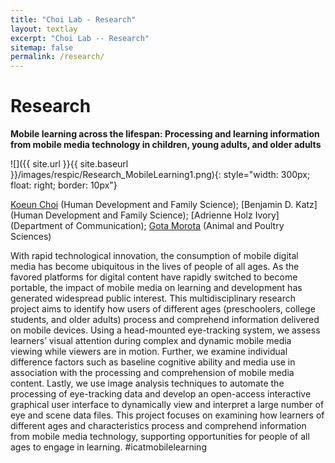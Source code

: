```yaml
---
title: "Choi Lab - Research"
layout: textlay
excerpt: "Choi Lab -- Research"
sitemap: false
permalink: /research/
---
```


# Research



**Mobile learning across the lifespan: Processing and learning information from mobile media technology in children, young adults, and older adults**

![]({{ site.url }}{{ site.baseurl }}/images/respic/Research_MobileLearning1.png){: style="width: 300px; float: right; border: 10px"}

[Koeun Choi](http://kchoi.org/) (Human Development and Family Science); [Benjamin D. Katz] (Human Development and Family Science); [Adrienne Holz Ivory] (Department of Communication); [Gota Morota](http://morotalab.org/) (Animal and Poultry Sciences)

With rapid technological innovation, the consumption of mobile digital media has become ubiquitous in the lives of people of all ages. As the favored platforms for digital content have rapidly switched to become portable, the impact of mobile media on learning and development has generated widespread public interest. This multidisciplinary research project aims to identify how users of different ages (preschoolers, college students, and older adults) process and comprehend information delivered on mobile devices. Using a head-mounted eye-tracking system, we assess learners’ visual attention during complex and dynamic mobile media viewing while viewers are in motion. Further, we examine individual difference factors such as baseline cognitive ability and media use in association with the processing and comprehension of mobile media content. Lastly, we use image analysis techniques to automate the processing of eye-tracking data and develop an open-access interactive graphical user interface to dynamically view and interpret a large number of eye and scene data files. This project focuses on examining how learners of different ages and characteristics process and comprehend information from mobile media technology, supporting opportunities for people of all ages to engage in learning. #icatmobilelearning
